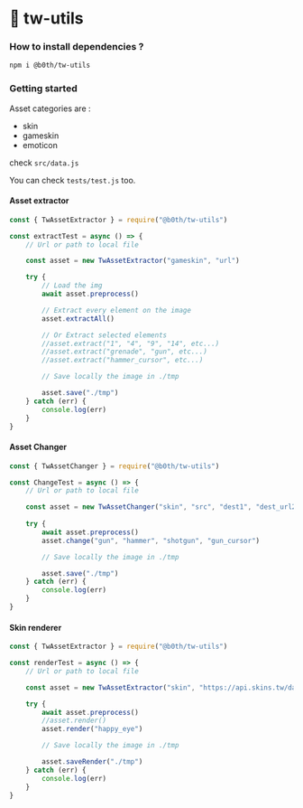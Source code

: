 # 🐞 tw-utils

### How to install dependencies ?

```bash
npm i @b0th/tw-utils
```

### Getting started

Asset categories are : 
- skin
- gameskin
- emoticon

check `src/data.js`

You can check `tests/test.js` too.

#### Asset extractor


```js
const { TwAssetExtractor } = require("@b0th/tw-utils")

const extractTest = async () => {
    // Url or path to local file

    const asset = new TwAssetExtractor("gameskin", "url")

    try {
        // Load the img
        await asset.preprocess()

        // Extract every element on the image
        asset.extractAll()

        // Or Extract selected elements
        //asset.extract("1", "4", "9", "14", etc...)
        //asset.extract("grenade", "gun", etc...)
        //asset.extract("hammer_cursor", etc...)

        // Save locally the image in ./tmp

        asset.save("./tmp")
    } catch (err) {
        console.log(err)
    }
}
```

#### Asset Changer

```js
const { TwAssetChanger } = require("@b0th/tw-utils")

const ChangeTest = async () => {
    // Url or path to local file

    const asset = new TwAssetChanger("skin", "src", "dest1", "dest_url2", "dest3")
    
    try {
        await asset.preprocess()
        asset.change("gun", "hammer", "shotgun", "gun_cursor")

        // Save locally the image in ./tmp

        asset.save("./tmp")
    } catch (err) {
        console.log(err) 
    }
}

```

#### Skin renderer
```js
const { TwAssetExtractor } = require("@b0th/tw-utils")

const renderTest = async () => {
    // Url or path to local file

    const asset = new TwAssetExtractor("skin", "https://api.skins.tw/database/skins/G9JKA2lDW6bIHPoK9i7sGeNIPxVvY6FF9UJctMUD.png")

    try {
        await asset.preprocess()
        //asset.render()
        asset.render("happy_eye")

        // Save locally the image in ./tmp

        asset.saveRender("./tmp")
    } catch (err) {
        console.log(err)
    }
}
```